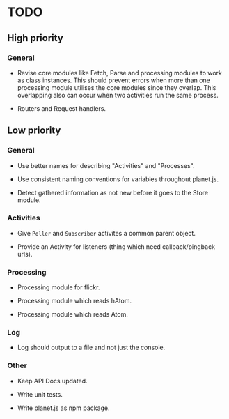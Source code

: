 # TODO

## High priority

### General

- Revise core modules like Fetch, Parse and processing modules to work as 
class instances. This should prevent errors when more than one processing 
module utilises the core modules since they overlap. This overlapping also can 
occur when two activities run the same process.

- Routers and Request handlers.


## Low priority

### General

- Use better names for describing "Activities" and "Processes".

- Use consistent naming conventions for variables throughout planet.js.

- Detect gathered information as not new before it goes to the Store module.

### Activities

- Give `Poller` and `Subscriber` activites a common parent object.

- Provide an Activity for listeners (thing which need callback/pingback urls).

### Processing

- Processing module for flickr.

- Processing module which reads hAtom.

- Processing module which reads Atom.

### Log

- Log should output to a file and not just the console.

### Other

- Keep API Docs updated.

- Write unit tests.

- Write planet.js as npm package.